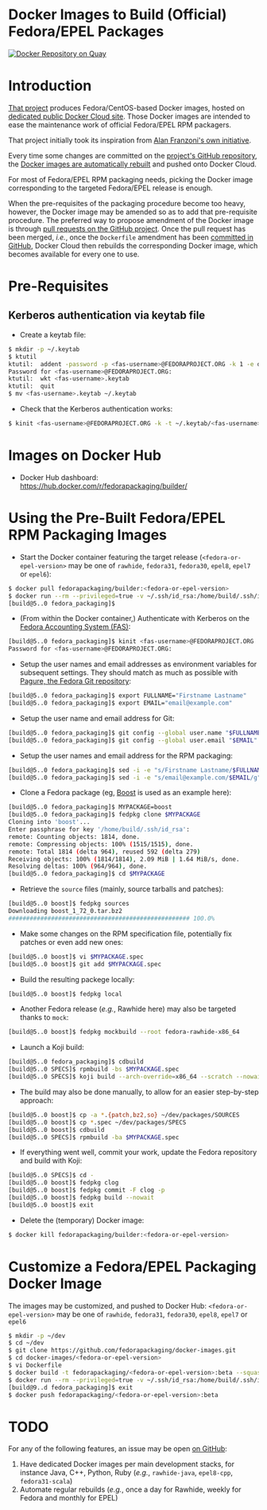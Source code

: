 Docker Images to Build (Official) Fedora/EPEL Packages
======================================================

[![Docker Repository on Quay](https://quay.io/repository/fedorapackaging/builder/status "Docker Repository on Quay")](https://quay.io/repository/fedorapackaging/builder)

# Introduction
[That project](https://github.com/fedorapackaging/docker-images)
produces Fedora/CentOS-based Docker images, hosted on [dedicated
public Docker Cloud site](https://hub.docker.com/repository/docker/fedorapackaging/builder).
Those Docker images are intended to ease the maintenance work of official
Fedora/EPEL RPM packagers.

That project initially took its inspiration from [Alan Franzoni's own
initiative](http://github.com/alanfranz/docker-rpm-builder).

Every time some changes are committed on the [project's GitHub
repository](https://github.com/fedorapackaging/docker-images),
the [Docker images are automatically
rebuilt](https://hub.docker.com/repository/docker/fedorapackaging/builder/timeline)
and pushed onto Docker Cloud.

For most of Fedora/EPEL RPM packaging needs, picking the Docker image
corresponding to the targeted Fedora/EPEL release is enough.

When the pre-requisites of the packaging procedure become too heavy, however,
the Docker image may be amended so as to add that pre-requisite procedure.
The preferred way to propose amendment of the Docker image is through
[pull requests on the GitHub
project](https://github.com/fedorapackaging/docker-images/pulls).
Once the pull request has been merged, _i.e._, once the `Dockerfile`
amendment has been [committed in
GitHub](https://github.com/fedorapackaging/docker-images/commits/master),
Docker Cloud then rebuilds the corresponding Docker image, which becomes
available for every one to use. 

# Pre-Requisites
## Kerberos authentication via keytab file
* Create a keytab file:
```bash
$ mkdir -p ~/.keytab
$ ktutil 
ktutil:  addent -password -p <fas-username>@FEDORAPROJECT.ORG -k 1 -e des-cbc-md5
Password for <fas-username>@FEDORAPROJECT.ORG: 
ktutil:  wkt <fas-username>.keytab
ktutil:  quit
$ mv <fas-username>.keytab ~/.keytab
```
* Check that the Kerberos authentication works:
```bash
$ kinit <fas-username>@FEDORAPROJECT.ORG -k -t ~/.keytab/<fas-username>.keytab 
```

# Images on Docker Hub
* Docker Hub dashboard: https://hub.docker.com/r/fedorapackaging/builder/

# Using the Pre-Built Fedora/EPEL RPM Packaging Images
* Start the Docker container featuring the target release
  (`<fedora-or-epel-version>` may be one of `rawhide`, `fedora31`,
  `fedora30`, `epel8`, `epel7` or `epel6`):
```bash
$ docker pull fedorapackaging/builder:<fedora-or-epel-version>
$ docker run --rm --privileged=true -v ~/.ssh/id_rsa:/home/build/.ssh/id_rsa -v ~/.ssh/id_rsa.pub:/home/build/.ssh/id_rsa.pub -it fedorapackaging/builder:<fedora-or-epel-version>
[build@5..0 fedora_packaging]$ 
```

* (From within the Docker container,) Authenticate with Kerberos
  on the [Fedora Accounting System (FAS)](https://admin.fedoraproject.org/accounts/):
```bash
[build@5..0 fedora_packaging]$ kinit <fas-username>@FEDORAPROJECT.ORG
Password for <fas-username>@FEDORAPROJECT.ORG: 
```

* Setup the user names and email addresses as environment variables for
  subsequent settings. They should match as much as possible with
  [Pagure, the Fedora Git repository](https://src.fedoraproject.org/settings#nav-email-tab):
```bash
[build@5..0 fedora_packaging]$ export FULLNAME="Firstname Lastname"
[build@5..0 fedora_packaging]$ export EMAIL="email@example.com"
```

* Setup the user name and email address for Git:
```bash
[build@5..0 fedora_packaging]$ git config --global user.name "$FULLNAME"
[build@5..0 fedora_packaging]$ git config --global user.email "$EMAIL"
```

* Setup the user names and email address for the RPM packaging:
```bash
[build@5..0 fedora_packaging]$ sed -i -e "s/Firstname Lastname/$FULLNAME/g" ~/.rpmmacros
[build@5..0 fedora_packaging]$ sed -i -e "s/email@example.com/$EMAIL/g" ~/.rpmmacros
```

* Clone a Fedora package (eg, [Boost](http://www.boost.org)
  is used as an example here):
```bash
[build@5..0 fedora_packaging]$ MYPACKAGE=boost
[build@5..0 fedora_packaging]$ fedpkg clone $MYPACKAGE
Cloning into 'boost'...
Enter passphrase for key '/home/build/.ssh/id_rsa': 
remote: Counting objects: 1814, done.
remote: Compressing objects: 100% (1515/1515), done.
remote: Total 1814 (delta 964), reused 592 (delta 279)
Receiving objects: 100% (1814/1814), 2.09 MiB | 1.64 MiB/s, done.
Resolving deltas: 100% (964/964), done.
[build@5..0 fedora_packaging]$ cd $MYPACKAGE
```

* Retrieve the `source` files (mainly, source tarballs and patches):
```bash
[build@5..0 boost]$ fedpkg sources
Downloading boost_1_72_0.tar.bz2
################################################### 100.0%
```

* Make some changes on the RPM specification file, potentially
  fix patches or even add new ones:
```bash
[build@5..0 boost]$ vi $MYPACKAGE.spec
[build@5..0 boost]$ git add $MYPACKAGE.spec
```

* Build the resulting packege locally:
```bash
[build@5..0 boost]$ fedpkg local
```

* Another Fedora release (_e.g._, Rawhide here) may also be targeted
  thanks to `mock`:
```bash
[build@5..0 boost]$ fedpkg mockbuild --root fedora-rawhide-x86_64
```

* Launch a Koji build:
```bash
[build@5..0 fedora_packaging]$ cdbuild
[build@5..0 SPECS]$ rpmbuild -bs $MYPACKAGE.spec
[build@5..0 SPECS]$ koji build --arch-override=x86_64 --scratch --nowait rawhide /home/build/dev/packages/SRPM/$MYPACKAGE-$MYVER.src.rpm
```

* The build may also be done manually, to allow for an easier
  step-by-step approach:
```bash
[build@5..0 boost]$ cp -a *.{patch,bz2,so} ~/dev/packages/SOURCES
[build@5..0 boost]$ cp *.spec ~/dev/packages/SPECS
[build@5..0 boost]$ cdbuild
[build@5..0 SPECS]$ rpmbuild -ba $MYPACKAGE.spec
```

* If everything went well, commit your work, update the Fedora repository
  and build with Koji:
```bash
[build@5..0 SPECS]$ cd -
[build@5..0 boost]$ fedpkg clog
[build@5..0 boost]$ fedpkg commit -F clog -p
[build@5..0 boost]$ fedpkg build --nowait
[build@5..0 boost]$ exit
```

* Delete the (temporary) Docker image:
```bash
$ docker kill fedorapackaging/builder:<fedora-or-epel-version>
```

# Customize a Fedora/EPEL Packaging Docker Image
The images may be customized, and pushed to Docker Hub:
`<fedora-or-epel-version>` may be one of `rawhide`, `fedora31`,
`fedora30`, `epel8`, `epel7` or `epel6`
```bash
$ mkdir -p ~/dev
$ cd ~/dev
$ git clone https://github.com/fedorapackaging/docker-images.git
$ cd docker-images/<fedora-or-epel-version>
$ vi Dockerfile
$ docker build -t fedorapackaging/<fedora-or-epel-version>:beta --squash .
$ docker run --rm --privileged=true -v ~/.ssh/id_rsa:/home/build/.ssh/id_rsa -v ~/.ssh/id_rsa.pub:/home/build/.ssh/id_rsa.pub -it fedorapackaging/<fedora-or-epel-version>:beta
[build@9..d fedora_packaging]$ exit
$ docker push fedorapackaging/<fedora-or-epel-version>:beta
```

# TODO
For any of the following features, an issue may be open
[on GitHub](https://github.com/fedorapackaging/docker-images/issues):
1. Have dedicated Docker images per main development stacks,
   for instance Java, C++, Python, Ruby (_e.g._, `rawhide-java`, `epel8-cpp`,
   `fedora31-scala`)
2. Automate regular rebuilds (_e.g._, once a day for Rawhide, weekly for Fedora
   and monthly for EPEL)


